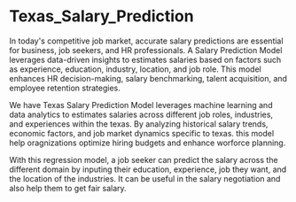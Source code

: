 # Texas_Salary_Prediction

In today's competitive job market, accurate salary predictions are essential for business, job seekers, and HR professionals. A Salary Prediction Model leverages data-driven insights to estimates salaries based on factors such as experience, education, industry, location, and job role. This model enhances HR decision-making, salary benchmarking, talent acquisition, and employee retention strategies.

We have Texas Salary Prediction Model leverages machine learning and data analytics to estimates salaries across different job roles, industries, and experiences within the texas. By analyzing historical salary trends, economic factors, and job market dynamics specific to texas. this model help oragnizations optimize hiring budgets and enhance worforce planning.

With this regression model, a job seeker can predict the salary across the different domain by inputing their education, experience, job they want, and the location of the industries. It can be useful in the salary negotiation and also help them to get fair salary.
